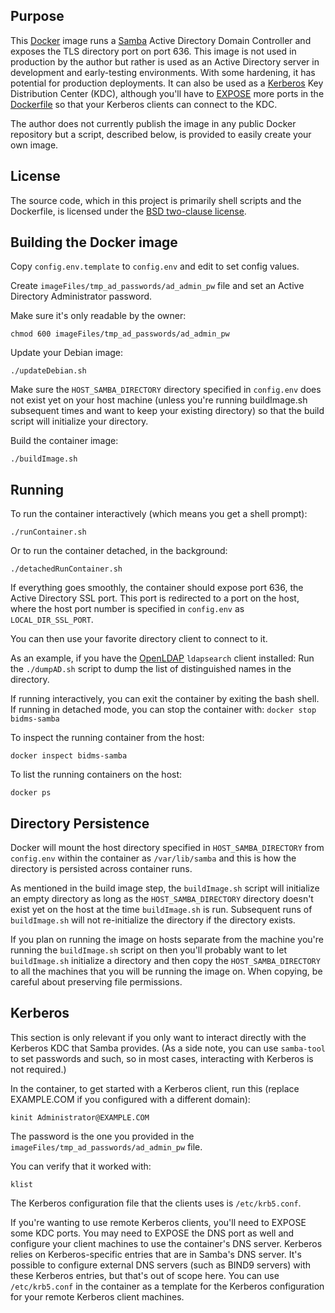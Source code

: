 ## Purpose

This [Docker](http://www.docker.com/) image runs a
[Samba](http://www.samba.org/) Active Directory Domain Controller and
exposes the TLS directory port on port 636.  This image is not used in
production by the author but rather is used as an Active Directory server in
development and early-testing environments.  With some hardening, it has
potential for production deployments.  It can also be used as a
[Kerberos](http://web.mit.edu/kerberos/) Key Distribution Center (KDC),
although you'll have to
[EXPOSE](https://docs.docker.com/engine/reference/builder/#expose) more
ports in the [Dockerfile](https://docs.docker.com/engine/reference/builder/)
so that your Kerberos clients can connect to the KDC.

The author does not currently publish the image in any public Docker
repository but a script, described below, is provided to easily create your
own image.

## License

The source code, which in this project is primarily shell scripts and the
Dockerfile, is licensed under the [BSD two-clause license](LICENSE.txt).

## Building the Docker image

Copy `config.env.template` to `config.env` and edit to set config values.

Create `imageFiles/tmp_ad_passwords/ad_admin_pw` file and set an Active
Directory Administrator password.

Make sure it's only readable by the owner:
```
chmod 600 imageFiles/tmp_ad_passwords/ad_admin_pw
```

Update your Debian image:
```
./updateDebian.sh
```

Make sure the `HOST_SAMBA_DIRECTORY` directory specified in `config.env`
does not exist yet on your host machine (unless you're running buildImage.sh
subsequent times and want to keep your existing directory) so that the build
script will initialize your directory.

Build the container image:
```
./buildImage.sh
```

## Running

To run the container interactively (which means you get a shell prompt):
```
./runContainer.sh
```

Or to run the container detached, in the background:
```
./detachedRunContainer.sh
```

If everything goes smoothly, the container should expose port 636, the
Active Directory SSL port.  This port is redirected to a port on the host,
where the host port number is specified in `config.env` as
`LOCAL_DIR_SSL_PORT`.

You can then use your favorite directory client to connect to it.

As an example, if you have the [OpenLDAP](http://www.openldap.org/)
`ldapsearch` client installed: Run the `./dumpAD.sh` script to dump the list
of distinguished names in the directory.

If running interactively, you can exit the container by exiting the bash
shell.  If running in detached mode, you can stop the container with: ```
docker stop bidms-samba ```

To inspect the running container from the host:
```
docker inspect bidms-samba
```

To list the running containers on the host:
```
docker ps
```

## Directory Persistence

Docker will mount the host directory specified in `HOST_SAMBA_DIRECTORY`
from `config.env` within the container as `/var/lib/samba` and this is how
the directory is persisted across container runs.

As mentioned in the build image step, the `buildImage.sh` script will
initialize an empty directory as long as the `HOST_SAMBA_DIRECTORY`
directory doesn't exist yet on the host at the time `buildImage.sh` is run. 
Subsequent runs of `buildImage.sh` will not re-initialize the directory if
the directory exists.

If you plan on running the image on hosts separate from the machine you're
running the `buildImage.sh` script on then you'll probably want to let
`buildImage.sh` initialize a directory and then copy the
`HOST_SAMBA_DIRECTORY` to all the machines that you will be running the
image on.  When copying, be careful about preserving file permissions.

## Kerberos

This section is only relevant if you only want to interact directly with the
Kerberos KDC that Samba provides.  (As a side note, you can use `samba-tool`
to set passwords and such, so in most cases, interacting with Kerberos is
not required.)

In the container, to get started with a Kerberos client, run this (replace
EXAMPLE.COM if you configured with a different domain):
```
kinit Administrator@EXAMPLE.COM
```

The password is the one you provided in the
`imageFiles/tmp_ad_passwords/ad_admin_pw` file.

You can verify that it worked with:
```
klist
```

The Kerberos configuration file that the clients uses is `/etc/krb5.conf`.

If you're wanting to use remote Kerberos clients, you'll need to EXPOSE some
KDC ports.  You may need to EXPOSE the DNS port as well and configure your
client machines to use the container's DNS server.  Kerberos relies on
Kerberos-specific entries that are in Samba's DNS server.  It's possible to
configure external DNS servers (such as BIND9 servers) with these Kerberos
entries, but that's out of scope here.  You can use `/etc/krb5.conf` in the
container as a template for the Kerberos configuration for your remote
Kerberos client machines.
